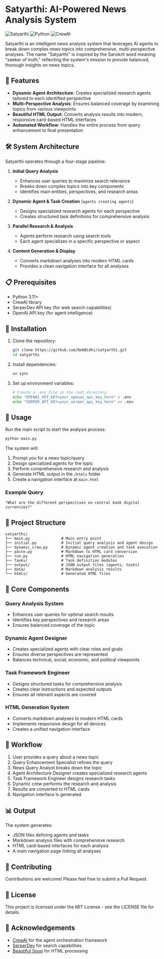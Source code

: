 # Satyarthi: AI-Powered News Analysis System

![Satyarthi](https://img.shields.io/badge/Satyarthi-News%20Analysis-805ad5)
![Python](https://img.shields.io/badge/Python-3.11%2B-blue)
![CrewAI](https://img.shields.io/badge/CrewAI-Powered-green)

Satyarthi is an intelligent news analysis system that leverages AI agents to break down complex news topics into comprehensive, multi-perspective analyses. The name "Satyarthi" is inspired by the Sanskrit word meaning "seeker of truth," reflecting the system's mission to provide balanced, thorough insights on news topics.

## 🌟 Features

- **Dynamic Agent Architecture**: Creates specialized research agents tailored to each identified perspective
- **Multi-Perspective Analysis**: Ensures balanced coverage by examining topics from various viewpoints
- **Beautiful HTML Output**: Converts analysis results into modern, responsive card-based HTML interfaces
- **Automated Workflow**: Handles the entire process from query enhancement to final presentation

## 🛠️ System Architecture

Satyarthi operates through a four-stage pipeline:

1. **Initial Query Analysis**

   - Enhances user queries to maximize search relevance
   - Breaks down complex topics into key components
   - Identifies main entities, perspectives, and research areas

2. **Dynamic Agent & Task Creation**
   (`agents creating agents`)

   - Designs specialized research agents for each perspective
   - Creates structured task definitions for comprehensive analysis

3. **Parallel Research & Analysis**

   - Agents perform research using search tools
   - Each agent specializes in a specific perspective or aspect

4. **Content Generation & Display**
   - Converts markdown analyses into modern HTML cards
   - Provides a clean navigation interface for all analyses

## 📋 Prerequisites

- Python 3.11+
- CrewAI library
- SerperDev API key (for web search capabilities)
- OpenAI API key (for agent intelligence)

## 🔧 Installation

1. Clone the repository:

   ```bash
   git clone https://github.com/DebBidhi/satyarthi.git
   cd satyarthi
   ```

2. Install dependencies:

   ```bash
   uv sync
   ```

3. Set up environment variables:
   ```bash
   # Create a .env file in the root directory
   echo "OPENAI_API_KEY=your_openai_api_key_here" > .env
   echo "SERPER_API_KEY=your_serper_api_key_here" >> .env
   ```

## 🚀 Usage

Run the main script to start the analysis process:

```bash
python main.py
```

The system will:

1. Prompt you for a news topic/query
2. Design specialized agents for the topic
3. Perform comprehensive research and analysis
4. Generate HTML output in the `/htmls` folder
5. Create a navigation interface at `main.html`

### Example Query

```
"What are the different perspectives on central bank digital currencies?"
```

## 📁 Project Structure

```
satyarthi/
├── main.py              # Main entry point
├── initial.py           # Initial query analysis and agent design
├── dynamic_crew.py      # Dynamic agent creation and task execution
├── paste.py             # Markdown to HTML card conversion
├── run.py               # HTML navigation generation
├── Tasks/               # Task definition modules
├── output/              # JSON output files (agents, tasks)
├── data/                # Markdown analysis results
└── htmls/               # Generated HTML files
```

## 🧩 Core Components

### Query Analysis System

- Enhances user queries for optimal search results
- Identifies key perspectives and research areas
- Ensures balanced coverage of the topic

### Dynamic Agent Designer

- Creates specialized agents with clear roles and goals
- Ensures diverse perspectives are represented
- Balances technical, social, economic, and political viewpoints

### Task Framework Engineer

- Designs structured tasks for comprehensive analysis
- Creates clear instructions and expected outputs
- Ensures all relevant aspects are covered

### HTML Generation System

- Converts markdown analyses to modern HTML cards
- Implements responsive design for all devices
- Creates a unified navigation interface

## 🔄 Workflow

1. User provides a query about a news topic
2. Query Enhancement Specialist refines the query
3. News Query Analyst breaks down the topic
4. Agent Architecture Designer creates specialized research agents
5. Task Framework Engineer designs research tasks
6. Dynamic crew performs the research and analysis
7. Results are converted to HTML cards
8. Navigation interface is generated

## 📊 Output

The system generates:

- JSON files defining agents and tasks
- Markdown analysis files with comprehensive research
- HTML card-based interfaces for each analysis
- A main navigation page linking all analyses

## 🤝 Contributing

Contributions are welcome! Please feel free to submit a Pull Request.

## 📜 License

This project is licensed under the MIT License - see the LICENSE file for details.

## 🙏 Acknowledgements

- [CrewAI](https://github.com/joaomdmoura/crewAI) for the agent orchestration framework
- [SerperDev](https://serper.dev) for search capabilities
- [Beautiful Soup](https://www.crummy.com/software/BeautifulSoup/) for HTML processing
